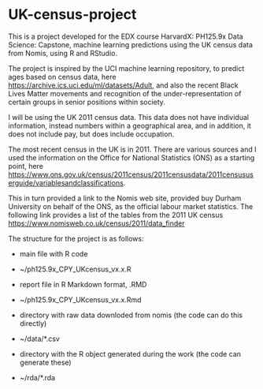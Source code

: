 # UK-census-project

This is a project developed for the EDX course HarvardX: PH125.9x Data Science: Capstone, machine learning predictions using the UK census data from Nomis, using R and RStudio.

The project is inspired by the UCI machine learning repository, to predict ages based on census data, here https://archive.ics.uci.edu/ml/datasets/Adult, and also the recent Black Lives Matter movements and recognition of the under-representation of certain groups in senior positions within society.

I will be using the UK 2011 census data.  This data does not have individual information, instead numbers within a geographical area, and in addition, it does not include pay, but does include occupation.

The most recent census in the UK is in 2011.  There are various sources and I used the information on the Office for National Statistics (ONS) as a starting point, here https://www.ons.gov.uk/census/2011census/2011censusdata/2011censususerguide/variablesandclassifications.

This in turn provided a link to the Nomis web site, provided buy Durham University on behalf of the ONS, as the official labour market statistics.  The following link provides a list of the tables from the 2011 UK census  https://www.nomisweb.co.uk/census/2011/data_finder 

The structure for the project is as follows:

* main file with R code 
+ ~/ph125.9x_CPY_UKcensus_vx.x.R 
* report file in R Markdown format, .RMD
+ ~/ph125.9x_CPY_UKcensus_vx.x.Rmd
* directory with raw data downloded from nomis (the code can do this directly)
+ ~/data/*.csv
* directory with the R object generated during the work (the code can generate these)
+ ~/rda/*.rda
